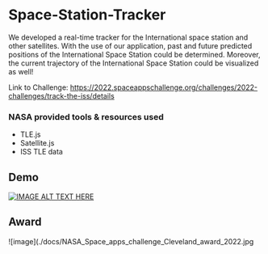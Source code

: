 # Space-Station-Tracker
We developed a real-time tracker for the International space station and other satellites. With the use of our application, past and future predicted positions of the International Space Station could be determined. Moreover, the current trajectory of the International Space Station could be visualized as well!

Link to Challenge: https://2022.spaceappschallenge.org/challenges/2022-challenges/track-the-iss/details

### NASA provided tools & resources used
- TLE.js
- Satellite.js
- ISS TLE data

## Demo
[![IMAGE ALT TEXT HERE](https://img.youtube.com/vi/JG-RJwTMwZw/0.jpg)](https://www.youtube.com/watch?v=JG-RJwTMwZw)

## Award
![image](./docs/NASA_Space_apps_challenge_Cleveland_award_2022.jpg
